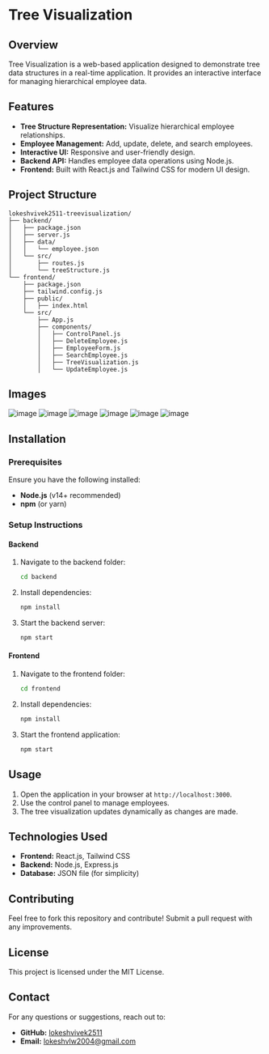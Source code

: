 # Tree Visualization

## Overview
Tree Visualization is a web-based application designed to demonstrate tree data structures in a real-time application. It provides an interactive interface for managing hierarchical employee data.

## Features
- **Tree Structure Representation:** Visualize hierarchical employee relationships.
- **Employee Management:** Add, update, delete, and search employees.
- **Interactive UI:** Responsive and user-friendly design.
- **Backend API:** Handles employee data operations using Node.js.
- **Frontend:** Built with React.js and Tailwind CSS for modern UI design.

## Project Structure
```
lokeshvivek2511-treevisualization/
├── backend/
│   ├── package.json
│   ├── server.js
│   ├── data/
│   │   └── employee.json
│   └── src/
│       ├── routes.js
│       └── treeStructure.js
└── frontend/
    ├── package.json
    ├── tailwind.config.js
    ├── public/
    │   ├── index.html
    └── src/
        ├── App.js
        ├── components/
        │   ├── ControlPanel.js
        │   ├── DeleteEmployee.js
        │   ├── EmployeeForm.js
        │   ├── SearchEmployee.js
        │   ├── TreeVisualization.js
        │   └── UpdateEmployee.js
```

## Images

![image](https://github.com/user-attachments/assets/d505774a-48b3-4164-817e-ac5a0419ea32)
![image](https://github.com/user-attachments/assets/a986dc9d-9fe9-46dc-8f90-f12995fd9c9b)
![image](https://github.com/user-attachments/assets/231578a5-38f3-40c4-aab1-d79d27519ffa)
![image](https://github.com/user-attachments/assets/a4eeba7f-1b88-48fb-9888-eefee58df3ea)
![image](https://github.com/user-attachments/assets/e7c19d01-da15-4deb-916b-fa75853206a0)
![image](https://github.com/user-attachments/assets/fc40a05b-bf2f-4995-97b5-82a0e4acc4bb)



## Installation
### Prerequisites
Ensure you have the following installed:
- **Node.js** (v14+ recommended)
- **npm** (or yarn)

### Setup Instructions
#### Backend
1. Navigate to the backend folder:
   ```sh
   cd backend
   ```
2. Install dependencies:
   ```sh
   npm install
   ```
3. Start the backend server:
   ```sh
   npm start
   ```

#### Frontend
1. Navigate to the frontend folder:
   ```sh
   cd frontend
   ```
2. Install dependencies:
   ```sh
   npm install
   ```
3. Start the frontend application:
   ```sh
   npm start
   ```

## Usage
1. Open the application in your browser at `http://localhost:3000`.
2. Use the control panel to manage employees.
3. The tree visualization updates dynamically as changes are made.

## Technologies Used
- **Frontend:** React.js, Tailwind CSS
- **Backend:** Node.js, Express.js
- **Database:** JSON file (for simplicity)

## Contributing
Feel free to fork this repository and contribute! Submit a pull request with any improvements.

## License
This project is licensed under the MIT License.

## Contact
For any questions or suggestions, reach out to:
- **GitHub:** [lokeshvivek2511](https://github.com/lokeshvivek2511)
- **Email:** lokeshvlw2004@gmail.com

